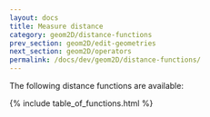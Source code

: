 ```yaml
---
layout: docs
title: Measure distance
category: geom2D/distance-functions
prev_section: geom2D/edit-geometries
next_section: geom2D/operators
permalink: /docs/dev/geom2D/distance-functions/
---
```


The following distance functions are available:

{% include table_of_functions.html %}
